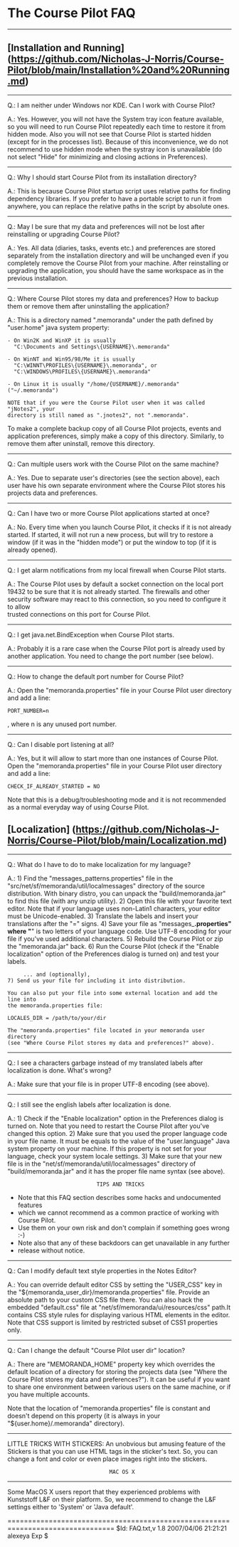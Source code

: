 
# The Course Pilot FAQ

-----------------
## [Installation and Running] (https://github.com/Nicholas-J-Norris/Course-Pilot/blob/main/Installation%20and%20Running.md)			
-----------------
Q.: I am neither under Windows nor KDE. Can I work with Course Pilot?

A.: Yes. However, you will not have the System tray icon feature available, so 
you will need to run Course Pilot repeatedly each time to restore it from hidden 
mode. Also you will not see that Course Pilot is started hidden (except for 
in the processes list). Because of this inconvenience, we do not recommend 
to use hidden mode when the systray icon is unavailable (do not select "Hide" 
for minimizing and closing actions in Preferences).

-----------------
Q.: Why I should start Course Pilot from its installation directory?

A.: This is because Course Pilot startup script uses relative paths for finding
dependency libraries. If you prefer to have a portable script to run it from
anywhere, you can replace the relative paths in the script by absolute ones.

-----------------
Q.: May I be sure that my data and preferences will not be lost after 
reinstalling or upgrading Course Pilot?

A.: Yes. All data (diaries, tasks, events etc.) and preferences are stored 
separately from the installation directory and will be unchanged even if you 
completely remove the Course Pilot from your machine. After reinstalling or 
upgrading the application, you should have the same workspace as in the previous 
installation.  

-----------------
Q.: Where Course Pilot stores my data and preferences? How to backup them or
remove them after uninstalling the application?

A.: This is a directory named ".memoranda" under the path defined by "user.home" 
java system property: 

    - On Win2K and WinXP it is usually 
      "C:\Documents and Settings\{USERNAME}\.memoranda"      
      
    - On WinNT and Win95/98/Me it is usually 
      "C:\WINNT\PROFILES\{USERNAME}\.memoranda", or
      "C:\WINDOWS\PROFILES\{USERNAME}\.memoranda"
      
    - On Linux it is usually "/home/{USERNAME}/.memoranda" ("~/.memoranda")
    
    NOTE that if you were the Course Pilot user when it was called "jNotes2", your
    directory is still named as ".jnotes2", not ".memoranda".
    
To make a complete backup copy of all Course Pilot projects, events and 
application preferences, simply make a copy of this directory. Similarly, to 
remove them after uninstall, remove this directory.

-----------------
Q.: Can multiple users work with the Course Pilot on the same machine?

A.: Yes. Due to separate user's directories (see the section above), each
user have his own separate environment where the Course Pilot stores his projects 
data and preferences.

-----------------
Q.: Can I have two or more Course Pilot applications started at once?

A.: No. Every time when you launch Course Pilot, it checks if it is not already 
started. If started, it will not run a new process, but will try to restore a 
window (if it was in the "hidden mode") or put the window to top (if it is 
already opened). 

-----------------
Q.: I get alarm notifications from my local firewall when Course Pilot starts.

A.: The Course Pilot uses by default a socket connection on the local port 19432 to 
be sure that it is not already started. The firewalls and other security 
software may react to this connection, so you need to configure it to allow   
trusted connections on this port for Course Pilot.

-----------------
Q.: I get java.net.BindException when Course Pilot starts.

A.: Probably it is a rare case when the Course Pilot port is already 
used by another application. You need to change the port number (see below).

-----------------
Q.: How to change the default port number for Course Pilot?

A.: Open the "memoranda.properties" file in your Course Pilot user directory and 
add a line: 

	PORT_NUMBER=n

, where n is any unused port number. 

-----------------
Q.: Can I disable port listening at all?

A.: Yes, but it will allow to start more than one instances of Course Pilot. Open 
the "memoranda.properties" file in your Course Pilot user directory and add a line: 

	CHECK_IF_ALREADY_STARTED = NO

Note that this is a debug/troubleshooting mode and it is not recommended as a
normal everyday way of using Course Pilot.
	

## [Localization] (https://github.com/Nicholas-J-Norris/Course-Pilot/blob/main/Localization.md)

-----------------
Q.: What do I have to do to make localization for my language?

A.: 1) Find the "messages_patterns.properties" file in the 
       "src/net/sf/memoranda/util/localmessages" directory of the source 
       distribution. With binary distro, you can unpack the 
       "build/memoranda.jar" to find this file (with any unzip utility). 
    2) Open this file with your favorite text editor. Note that if your 
       language uses non-Latin1 characters, your editor must be 
       Unicode-enabled. 
    3) Translate the labels and insert your translations after the "=" signs.
    4) Save your file as "messages_**.properties" where "**" is two letters of 
       your language code. Use UTF-8 encoding for your file if you've used 
       additional characters.
    5) Rebuild the Course Pilot or zip the "memoranda.jar" back.
    6) Run the Course Pilot (check if the "Enable localization" option of the 
       Preferences dialog is turned on) and test your labels.

         ... and (optionally),
    7) Send us your file for including it into distribution.
    
    You can also put your file into some external location and add the line into
    the memoranda.properties file:
    
    LOCALES_DIR = /path/to/your/dir
    
    The "memoranda.properties" file located in your memoranda user directory 
    (see "Where Course Pilot stores my data and preferences?" above).
    
-----------------
Q.: I see a characters garbage instead of my translated labels after 
    localization is done. What's wrong?

A.: Make sure that your file is in proper UTF-8 encoding (see above).

-----------------
Q.: I still see the english labels after localization is done.

A.: 1) Check if the "Enable localization" option in the Preferences dialog is 
       turned on. Note that you need to restart the Course Pilot after you've 
       changed this option.
    2) Make sure that you used the proper language code in your file name. 
       It must be equals to the value of the "user.language" Java system 
       property on your machine. If this property is not set for your language,
       check your system locale settings.
    3) Make sure that your new file is in the 
       "net/sf/memoranda/util/localmessages" directory of "build/memoranda.jar"
       and it has the proper file name syntax (see above).


                                TIPS AND TRICKS

* Note that this FAQ section describes some hacks and undocumented features    
* which we cannot recommend as a common practice of working with Course Pilot.   
* Use them on your own risk and don't complain if something goes wrong :-)     
* Note also that any of these backdoors can get unavailable in any further 
* release without notice. 

------------------
Q.: Can I modify default text style properties in the Notes Editor?

A.: You can override default editor CSS by setting the "USER_CSS" key in the 
"${memoranda_user_dir}/memoranda.properties" file. Provide an absolute path to 
your custom CSS file there. You can also hack the embedded "default.css"
file at "net/sf/memoranda/ui/resources/css" path.It contains CSS style rules for 
displaying various HTML elements in the editor. Note that CSS support is limited
by restricted subset of CSS1 properties only.

------------------
Q.: Can I change the default "Course Pilot user dir" location?

A.: There are "MEMORANDA_HOME" property key which overrides the default location
of a directory for storing the projects data (see "Where the Course Pilot stores my
data and preferences?"). It can be useful if you want to share one environment 
between various users on the same machine, or if you have multiple accounts.

Note that the location of "memoranda.properties" file is constant and doesn't
depend on this property (it is always in your "${user.home}/.memoranda" 
directory).

------------------
LITTLE TRICKS WITH STICKERS:
An unobvious but amusing feature of the Stickers is that you can use HTML tags 
in the sticker's text. So, you can change a font and color or even place images 
right into the stickers. 



                                    MAC OS X
----------------
Some MacOS X users report that they experienced problems with Kunststoff L&F on
their platform. So, we recommend to change the L&F settings either to 'System'
or 'Java default'.    
  
 
================================================================================
$Id: FAQ.txt,v 1.8 2007/04/06 21:21:21 alexeya Exp $
